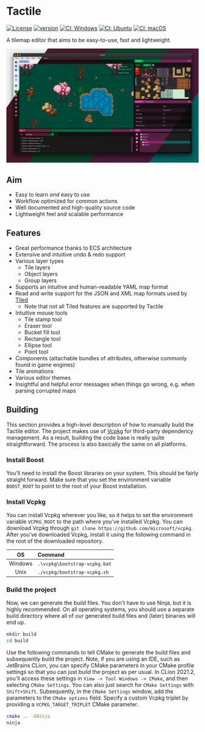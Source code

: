 # Tactile

[![License](https://img.shields.io/badge/license-GPL3-blue.svg)](https://opensource.org/licenses/GPL-3.0)
[![version](https://img.shields.io/github/v/release/albin-johansson/tactile)](https://github.com/albin-johansson/tactile/releases)
[![CI: Windows](https://github.com/albin-johansson/tactile/actions/workflows/windows.yml/badge.svg?branch=dev)](https://github.com/albin-johansson/tactile/actions/workflows/windows.yml)
[![CI: Ubuntu](https://github.com/albin-johansson/tactile/actions/workflows/ubuntu.yml/badge.svg?branch=dev)](https://github.com/albin-johansson/tactile/actions/workflows/ubuntu.yml)
[![CI: macOS](https://github.com/albin-johansson/tactile/actions/workflows/macos.yml/badge.svg?branch=dev)](https://github.com/albin-johansson/tactile/actions/workflows/macos.yml)

A tilemap editor that aims to be easy-to-use, fast and lightweight.

![Splash](meta/splash/splash-0.3.0.png)

## Aim

* Easy to learn *and* easy to use
* Workflow optimized for common actions
* Well documented and high-quality source code
* Lightweight feel and scalable performance

## Features

* Great performance thanks to ECS architecture
* Extensive and intuitive undo & redo support
* Various layer types
  * Tile layers
  * Object layers
  * Group layers
* Supports an intuitive and human-readable YAML map format
* Read and write support for the JSON and XML map formats used by [Tiled](https://www.mapeditor.org/)
  * Note that not all Tiled features are supported by Tactile
* Intuitive mouse tools
  * Tile stamp tool
  * Eraser tool
  * Bucket fill tool
  * Rectangle tool
  * Ellipse tool
  * Point tool
* Components (attachable bundles of attributes, otherwise commonly found in game engines)
* Tile animations
* Various editor themes
* Insightful and helpful error messages when things go wrong, e.g. when parsing corrupted maps

## Building

This section provides a high-level description of how to manually build the Tactile editor. The project makes use
of [Vcpkg](https://github.com/microsoft/vcpkg) for third-party dependency management. As a result, building the code
base is really quite straightforward. The process is also basically the same on all platforms.

### Install Boost

You'll need to install the Boost libraries on your system. This should be fairly straight forward. Make sure that you
set the environment variable `BOOST_ROOT` to point to the root of your Boost installation.

### Install Vcpkg

You can install Vcpkg wherever you like, so it helps to set the environment variable `VCPKG_ROOT` to the path where
you've installed Vcpkg. You can download Vcpkg through `git clone https://github.com/microsoft/vcpkg`. After you've
downloaded Vcpkg, install it using the following command in the root of the downloaded repository.

|   OS    | Command                       |
|:-------:|:------------------------------|
| Windows | `.\vcpkg\bootstrap-vcpkg.bat` |
|  Unix   | `./vcpkg/bootstrap-vcpkg.sh`  |

### Build the project

Now, we can generate the build files. You don't have to use Ninja, but it is highly recommended. On all operating
systems, you should use a separate build directory where all of our generated build files and (later) binaries will end
up.

```bash
mkdir build
cd build
```

Use the following commands to tell CMake to generate the build files and subsequently build the project. Note, if you
are using an IDE, such as JetBrains CLion, you can specify CMake parameters in your CMake profile settings so that you
can just build the project as per usual. In CLion 2021.2, you'll access these settings
in `View -> Tool Windows -> CMake`, and then selecting `CMake Settings`. You can also just search for `CMake Settings`
with `Shift+Shift`. Subsequently, in the `CMake Settings` window, add the parameters to the `CMake options` field.
Specify a custom Vcpkg triplet by providing a `VCPKG_TARGET_TRIPLET` CMake parameter.

```bash
cmake .. -GNinja
ninja
```

